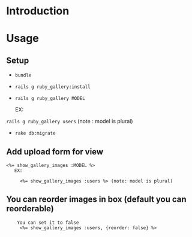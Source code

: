 # Introduction

# Usage

## Setup

   * ``bundle``
   * ``rails g ruby_gallery:install``
   * ``rails g ruby_gallery MODEL``
  

      EX:

  ``rails g ruby_gallery users`` (note : model is plural)
         
         
   * ``rake db:migrate``
   
   
## Add upload form for view 
  
    <%= show_gallery_images :MODEL %>
       EX: 
         
         <%= show_gallery_images :users %> (note: model is plural)
         
## You can reorder images in box (default you can reorderable)
        You can set it to false 
         <%= show_gallery_images :users, {reorder: false} %>
